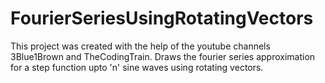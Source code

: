 # FourierSeriesUsingRotatingVectors
This project was created with the help of the youtube channels 3Blue1Brown and TheCodingTrain.
Draws the fourier series approximation for a step function upto 'n' sine waves using rotating vectors.
